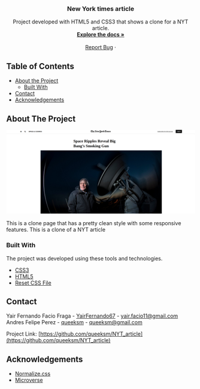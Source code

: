 
<!-- PROJECT LOGO -->
<br />
<p align="center">
  <!-- <a href="https://github.com/othneildrew/Best-README-Template">
    <img src="images/logo.png" alt="Logo" width="80" height="80">
  </a> -->

  <h3 align="center">New York times article</h3>

  <p align="center">
    Project developed with HTML5 and CSS3 that shows a clone for a NYT article.
    <br />
    <a href="https://github.com/queeksm/NYT_article"><strong>Explore the docs »</strong></a>
    <br />
    <br />
    <a href="https://github.com/queeksm/NYT_article/issues">Report Bug</a>
    ·
  </p>
</p>



<!-- TABLE OF CONTENTS -->
## Table of Contents

* [About the Project](#about-the-project)
  * [Built With](#built-with)
* [Contact](#contact)
* [Acknowledgements](#acknowledgements)



<!-- ABOUT THE PROJECT -->
## About The Project

![Screenshot Image](img/logoRepo.png)

This is a clone page that has a pretty clean style with some responsive features.
This is a clone of a NYT article 

### Built With
The project was developed using these tools and technologies.
* [CSS3](https://developer.mozilla.org/en-US/docs/Web/CSS)
* [HTML5](https://www.w3schools.com/html/)
* [Reset CSS File](https://necolas.github.io/normalize.css/)


<!-- CONTACT -->
## Contact

Yair Fernando Facio Fraga - [YairFernando67](https://github.com/YairFernando67) - yair.facio11@gmail.com  
Andres Felipe Perez - [queeksm](https://github.com/queeksm) - queeksm@gmail.com

Project Link: [https://github.com/queeksm/NYT_article](https://github.com/queeksm/NYT_article)



<!-- ACKNOWLEDGEMENTS -->
## Acknowledgements
* [Normalize.css](https://necolas.github.io/normalize.css/)
* [Microverse](https://www.microverse.org/)


